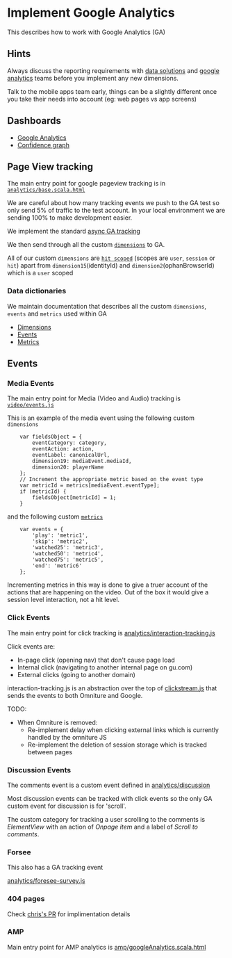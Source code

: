 # Implement Google Analytics

This describes how to work with Google Analytics (GA)

## Hints

Always discuss the reporting requirements with [data solutions](mailto:data.solutions@guardian.co.uk) and [google analytics](google.analyticscore@guardian.co.uk) teams before you implement any new dimensions.

Talk to the mobile apps team early, things can be a slightly different once you take their needs into account (eg: web pages vs app screens)

## Dashboards

- [Google Analytics](https://analytics.google.com)
- [Confidence graph](https://frontend.gutools.co.uk/analytics/confidence)

## Page View tracking

The main entry point for google pageview tracking is in
[`analytics/base.scala.html`](https://github.com/guardian/frontend/blob/master/common/app/views/fragments/analytics/base.scala.html#L12)

We are careful about how many tracking events we push to the GA test so only send 5% of traffic to the test account. In your local environment we are sending 100% to make development easier.

We implement the standard [async GA tracking](https://developers.google.com/analytics/devguides/collection/analyticsjs/)

We then send through all the custom [`dimensions`](https://developers.google.com/analytics/devguides/collection/analyticsjs/custom-dims-mets) to GA.

All of our custom `dimensions` are [`hit scoped`](https://support.google.com/analytics/answer/2709828?hl=en#example-hit) (scopes are `user`, `session` or `hit`)
apart from `dimension15`(identityId) and `dimension2`(ophanBrowserId) which is a `user` scoped

### Data dictionaries
We maintain documentation that describes all the custom `dimensions`, `events` and `metrics` used within GA

- [Dimensions](https://docs.google.com/spreadsheets/d/1MmWHNeeiQE_dzekImIP9Tv4beLx_8JzWx3rOtCp4PGg)
- [Events](https://docs.google.com/spreadsheets/d/1KvBDyguXDtww9qTipD5L3D9NbH4IgkbRFWlbFTA3J2E)
- [Metrics](https://docs.google.com/spreadsheets/d/1KDZ3aImiI3CnSaxAVWOkgBxKQTZqD1QsGRoMDXlc2YQ)

## Events


### Media Events

The main entry point for Media (Video and Audio) tracking is
[`video/events.js`](https://github.com/guardian/frontend/blob/master/static/src/javascripts/projects/common/modules/video/events.js)

This is an example of the media event using the following custom `dimensions`

```
    var fieldsObject = {
        eventCategory: category,
        eventAction: action,
        eventLabel: canonicalUrl,
        dimension19: mediaEvent.mediaId,
        dimension20: playerName
    };
    // Increment the appropriate metric based on the event type
    var metricId = metrics[mediaEvent.eventType];
    if (metricId) {
        fieldsObject[metricId] = 1;
    }
```

and the following custom [`metrics`](https://developers.google.com/analytics/devguides/collection/analyticsjs/field-reference#metric)

```
    var events = {
        'play': 'metric1',
        'skip': 'metric2',
        'watched25': 'metric3',
        'watched50': 'metric4',
        'watched75': 'metric5',
        'end': 'metric6'
    };
```


Incrementing metrics in this way is done to give a truer account of the actions that are happening on the video. Out of the box it would give a session level interaction, not a hit level.


### Click Events

The main entry point for click tracking is [analytics/interaction-tracking.js](https://github.com/guardian/frontend/blob/master/static/src/javascripts/projects/common/modules/analytics/interaction-tracking.js)

Click events are:

- In-page click (opening nav) that don't cause page load
- Internal click (navigating to another internal page on gu.com)
- External clicks (going to another domain)

interaction-tracking.js is an abstraction over the top of [clickstream.js](https://github.com/guardian/frontend/blob/master/static/src/javascripts/projects/common/modules/ui/clickstream.js) that sends the events to both Omniture and Google.

TODO:

- When Omniture is removed:
	- Re-implement delay when clicking external links which is currently handled by the omniture JS
	- Re-implement the deletion of session storage which is tracked between pages

### Discussion Events

The comments event is a custom event defined in [analytics/discussion](https://github.com/guardian/frontend/blob/master/static/src/javascripts/projects/common/modules/analytics/discussion.js)

Most discussion events can be tracked with click events so the only GA custom event for discussion is for 'scroll'.

The custom category for tracking a user scrolling to the comments is *ElementView* with an action of *Onpage item* and a label of *Scroll to comments*.

### Forsee

This also has a GA tracking event

[analytics/foresee-survey.js](https://github.com/guardian/frontend/blob/master/static/src/javascripts/projects/common/modules/analytics/foresee-survey.js)

### 404 pages

Check [chris's PR](https://github.com/guardian/frontend/pull/14114) for implimentation details

### AMP

Main entry point for AMP analytics is
[amp/googleAnalytics.scala.html](https://github.com/guardian/frontend/blob/master/common/app/views/fragments/amp/googleAnalytics.scala.html)


